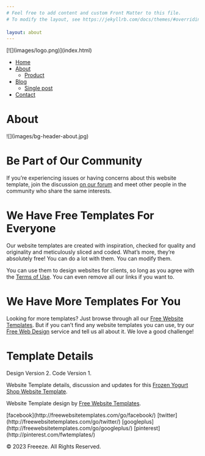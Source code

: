 ```yaml
---
# Feel free to add content and custom Front Matter to this file.
# To modify the layout, see https://jekyllrb.com/docs/themes/#overriding-theme-defaults

layout: about
---
```


<div id="page">

<div id="header">

<div>[![](images/logo.png)](index.html)

*   [Home](/index.html)
*   [About](/about.html)
    *   [Product](/product.html)
*   [Blog](/blog.html)
    *   [Single post](/singlepost.html)
*   [Contact](/contact.html)

</div>

</div>

<div id="body">

<div class="header">

<div>

# About

</div>

</div>

<div class="body">![](images/bg-header-about.jpg)</div>

<div class="footer">

<div class="sidebar">

# Be Part of Our Community

If you’re experiencing issues or having concerns about this website template, join the discussion [on our forum](http://www.freewebsitetemplates.com/forums/) and meet other people in the community who share the same interests.

</div>

<div class="article">

# We Have Free Templates For Everyone

Our website templates are created with inspiration, checked for quality and originality and meticulously sliced and coded. What’s more, they’re absolutely free! You can do a lot with them. You can modify them.

You can use them to design websites for clients, so long as you agree with the [Terms of Use](http://www.freewebsitetemplates.com/about/terms/). You can even remove all our links if you want to.

# We Have More Templates For You

Looking for more templates? Just browse through all our [Free Website Templates](http://www.freewebsitetemplates.com/). But if you can’t find any website templates you can use, try our [Free Web Design](http://www.freewebsitetemplates.com/freewebdesign/) service and tell us all about it. We love a good challenge!

# Template Details

<span>Design Version 2.</span> <span>Code Version 1.</span>

Website Template details, discussion and updates for this [Frozen Yogurt Shop Website Template](http://www.freewebsitetemplates.com/discuss/frozenyogurtshop/).

Website Template design by [Free Website Templates](http://www.freewebsitetemplates.com/).

</div>

</div>

</div>

<div id="footer">

<div>

<div class="connect">[facebook](http://freewebsitetemplates.com/go/facebook/) [twitter](http://freewebsitetemplates.com/go/twitter/) [googleplus](http://freewebsitetemplates.com/go/googleplus/) [pinterest](http://pinterest.com/fwtemplates/)</div>

© 2023 Freeeze. All Rights Reserved.

</div>

</div>

</div>